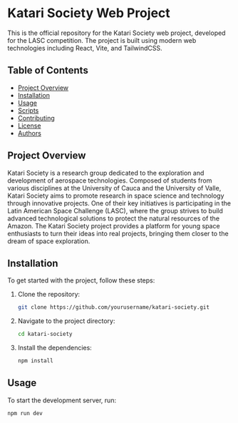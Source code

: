 # Katari Society Web Project

This is the official repository for the Katari Society web project, developed for the LASC competition. The project is built using modern web technologies including React, Vite, and TailwindCSS.

## Table of Contents

- [Project Overview](#project-overview)
- [Installation](#installation)
- [Usage](#usage)
- [Scripts](#scripts)
- [Contributing](#contributing)
- [License](#license)
- [Authors](#authors)

## Project Overview

Katari Society is a research group dedicated to the exploration and development of aerospace technologies. Composed of students from various disciplines at the University of Cauca and the University of Valle, Katari Society aims to promote research in space science and technology through innovative projects. One of their key initiatives is participating in the Latin American Space Challenge (LASC), where the group strives to build advanced technological solutions to protect the natural resources of the Amazon. The Katari Society project provides a platform for young space enthusiasts to turn their ideas into real projects, bringing them closer to the dream of space exploration.

## Installation

To get started with the project, follow these steps:

1. Clone the repository:
    ```bash
    git clone https://github.com/yourusername/katari-society.git
    ```
2. Navigate to the project directory:
    ```bash
    cd katari-society
    ```
3. Install the dependencies:
    ```bash
    npm install
    ```

## Usage

To start the development server, run:
```bash
npm run dev